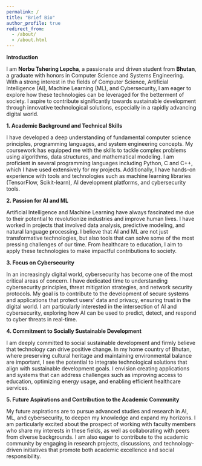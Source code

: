 ```yaml
---
permalink: /
title: "Brief Bio"
author_profile: true
redirect_from:
  - /about/
  - /about.html
---
```


**Introduction**

I am **Norbu Tshering Lepcha**, a passionate and driven student from **Bhutan**, a graduate with honors in Computer Science and Systems Engineering. With a strong interest in the fields of Computer Science, Artificial Intelligence (AI), Machine Learning (ML), and Cybersecurity, I am eager to explore how these technologies can be leveraged for the betterment of society. I aspire to contribute significantly towards sustainable development through innovative technological solutions, especially in a rapidly advancing digital world.

**1. Academic Background and Technical Skills**

I have developed a deep understanding of fundamental computer science principles, programming languages, and system engineering concepts. My coursework has equipped me with the skills to tackle complex problems using algorithms, data structures, and mathematical modeling. I am proficient in several programming languages including Python, C and C++, which I have used extensively for my projects. Additionally, I have hands-on experience with tools and technologies such as machine learning libraries (TensorFlow, Scikit-learn), AI development platforms, and cybersecurity tools.

**2. Passion for AI and ML**

Artificial Intelligence and Machine Learning have always fascinated me due to their potential to revolutionize industries and improve human lives. I have worked in projects that involved data analysis, predictive modeling, and natural language processing. I believe that AI and ML are not just transformative technologies, but also tools that can solve some of the most pressing challenges of our time. From healthcare to education, I aim to apply these technologies to make impactful contributions to society.

**3. Focus on Cybersecurity**

In an increasingly digital world, cybersecurity has become one of the most critical areas of concern. I have dedicated time to understanding cybersecurity principles, threat mitigation strategies, and network security protocols. My goal is to contribute to the development of secure systems and applications that protect users' data and privacy, ensuring trust in the digital world. I am particularly interested in the intersection of AI and cybersecurity, exploring how AI can be used to predict, detect, and respond to cyber threats in real-time.

**4. Commitment to Socially Sustainable Development**

I am deeply committed to social sustainable development and firmly believe that technology can drive positive change. In my home country of Bhutan, where preserving cultural heritage and maintaining environmental balance are important, I see the potential to integrate technological solutions that align with sustainable development goals. I envision creating applications and systems that can address challenges such as improving access to education, optimizing energy usage, and enabling efficient healthcare services.

**5. Future Aspirations and Contribution to the Academic Community**

My future aspirations are to pursue advanced studies and research in AI, ML, and cybersecurity, to deepen my knowledge and expand my horizons. I am particularly excited about the prospect of working with faculty members who share my interests in these fields, as well as collaborating with peers from diverse backgrounds. I am also eager to contribute to the academic community by engaging in research projects, discussions, and technology-driven initiatives that promote both academic excellence and social responsibility.

<!-- In conclusion, I am highly motivated and enthusiastic about the opportunity to further my education and contribute to groundbreaking research in AI, ML, and cybersecurity. I believe that my technical expertise, passion for sustainable development, and drive to make a positive impact align well with the values of your institution. I am confident that my experiences, combined with the resources and mentorship available at [University Name], will enable me to achieve my goals and contribute meaningfully to society. -->
